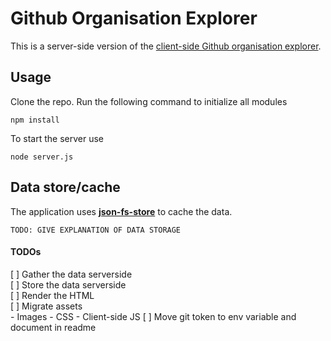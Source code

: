 # Github Organisation Explorer
This is a server-side version of the [client-side Github organisation explorer](https://github.com/vandijkstef/wafs).

## Usage
Clone the repo. Run the following command to initialize all modules
```
npm install
```
To start the server use
```
node server.js
```

## Data store/cache
The application uses [**json-fs-store**](https://github.com/alexkwolfe/json-fs-store) to cache the data.
```
TODO: GIVE EXPLANATION OF DATA STORAGE
```






#### TODOs
[ ] Gather the data serverside  
[ ] Store the data serverside  
[ ] Render the HTML  
[ ] Migrate assets  
	- Images
	- CSS
	- Client-side JS
[ ]  Move git token to env variable and document in readme